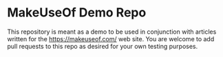 
# MakeUseOf Demo Repo

This repository is meant as a demo to be used in conjunction with articles written for the <a href="https://makeuseof.com/">https://makeuseof.com/</a> web site.  You are welcome to add pull requests to this repo as desired for your own testing purposes.


